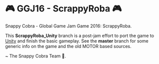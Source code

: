 # :video_game: GGJ16 - ScrappyRoba :video_game:
Snappy Cobra - Global Game Jam Game 2016: ScrappyRoba.

This **ScrappyRoba_Unity** branch is a post-jam effort to port the game to [Unity](https://unity3d.com/) and finish the basic gameplay.
See the **master** branch for some generic info on the game and the old MOTOR based sources.

~ The Snappy Cobra Team :snake:.

